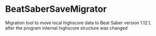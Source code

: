# BeatSaberSaveMigrator
Migration tool to move local highscore data to Beat Saber version 1.12.1, after the program internal highscore structure was changed
